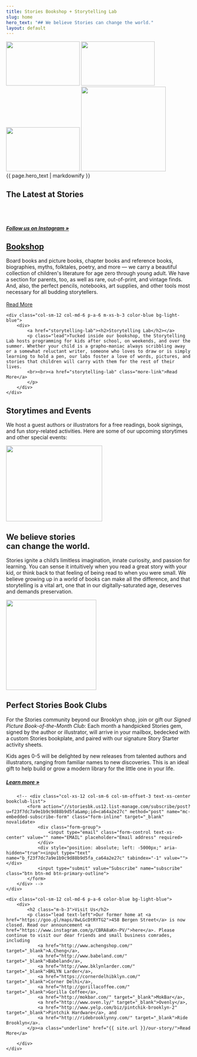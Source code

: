 ```yaml
---
title: Stories Bookshop + Storytelling Lab
slug: home
hero_text: "## We believe Stories can change the world."
layout: default
---
```


<div class="top-section color-blue">
	<img src="{{ site.url }}/img/clouds1.png" id="cloud1" class="cloud" width="200" height="120">
	<img src="{{ site.url }}/img/clouds2.png" id="cloud2" class="cloud" width="200" height="120">
	<img src="{{ site.url }}/img/clouds3.png" id="cloud3" class="cloud" width="200" height="120">
	<img src="{{ site.url }}/img/stories.png" id="person" width="230" height="auto">
	<div class="container">
		<div class="row">
			<div class="col-xs-12 col-sm-10 col-sm-offset-1">
<span class="h1 statement text-xs-center">
{{ page.hero_text | markdownify }}
</span>
			</div>
		</div>
	</div>
</div>

<div class="container color-dark-blue p-y-6">
	<div class="row">
		<div class="col-xs-12">
			<h2>The Latest at Stories</h2>
			<div class='sk-instagram-feed' data-embed-id='6707'></div><script src='https://www.sociablekit.com/app/embed/instagram-feed/widget.js'></script>
			<br><br>
		</div>
		<div class="col-xs-12">
			<h5 class="notice text-xs-center"><a href="http://instagram.com/storiesbk" target="_blank">Follow us on Instagram &raquo;</a></h5>
		</div>
	</div>
</div>

<div class="flex-full-height">
	<div class="col-sm-12 col-md-6 p-a-6 m-xs-b-3 color-orange bg-light-yellow">
		<div>
			<a href="bookshop"><h2>Bookshop</h2></a>
			<p class="lead">Board books and picture books, chapter books and reference books, biographies, myths, folktales, poetry, and more &mdash; we carry a beautiful collection of children's literature for age zero through young adult. We have a section for parents, too, as well as rare, out-of-print, and vintage finds. And, also, the perfect pencils, notebooks, art supplies, and other tools most necessary for all budding storytellers.
			<br><br><a href="bookshop" class="more-link">Read More</a>
			</p>
		</div>
	</div>

	<div class="col-sm-12 col-md-6 p-a-6 m-xs-b-3 color-blue bg-light-blue">
		<div>
			<a href="storytelling-lab"><h2>Storytelling Lab</h2></a>
			<p class="lead">Tucked inside our bookshop, the Storytelling Lab hosts programming for kids after school, on weekends, and over the summer. Whether your child is a grapho-maniac always scribbling away or a somewhat reluctant writer, someone who loves to draw or is simply learning to hold a pen, our labs foster a love of words, pictures, and stories that children will carry with them for the rest of their lives.
			<br><br><a href="storytelling-lab" class="more-link">Read More</a>
			</p>
		</div>
	</div>
</div>

<div class="container color-blue p-y-6">
	<div class="row">
		<div class="col-xs-12">
			<h2>Storytimes and Events</h2>
			<p class="lead">We host a guest authors or illustrators for a free readings, book signings, and fun story-related activities. Here are some of our upcoming storytimes and other special events:</p>
		</div>
	</div>
	<div class="row">
		<div class='sk-fb-event' data-embed-id='19786'></div><script src='https://www.sociablekit.com/app/embed/facebook-events/widget.js'></script>
	</div>
</div>


<div class="container-fluid bg-light-yellow color-orange p-y-6">
	<div class="row">
		<div class="col-xs-12 col-sm-10 col-sm-offset-1 col-md-6 col-md-offset-3 text-xs-center">
			<img height="206" src="{{ site.url }}/img/muscle_2.gif" alt="" aria-hidden="true" width="261">
			<h2 class="m-t-3">We believe stories<br>can change the world.</h2>
			<p class="lead">Stories ignite a child’s limitless imagination, innate curiosity, and passion for learning. You can sense it intuitively when you read a great story with your kid, or think back to that feeling of being read to when you were small. We believe growing up in a world of books can make all the difference, and that storytelling is a vital art, one that in our digitally-saturated age, deserves and demands preservation.</p>
		</div>
	</div>
</div>


<div class="container-fluid bg-light-light-orange color-orange p-y-6 text-xs-center">
	<div class="row">
		<div class="col-xs-12 col-md-8 col-md-offset-2">
			<img src="{{ site.url }}/img/stories2.png" alt="" aria-hidden="true" width="245" height="auto" class="m-b-6">
			<h2 class="m-b-2">Perfect Stories Book Clubs</h2>
			<p class="lead">For the Stories community beyond our Brooklyn shop, join
				or gift our <em>Signed Picture Book-of-the-Month Club</em>:
				Each month a handpicked Stories gem, signed by the author or illustrator,
				will arrive in your mailbox, bedecked with a custom Stories bookplate, and
				paired with our signature Story Starter activity sheets.
			</p>
			<p class="lead">
				Kids ages 0-5 will be delighted by new releases from talented authors and
				illustrators, ranging from familiar names to new discoveries. This is an
				ideal gift to help build or grow a modern library for the little one in your life.
			</p>
			<h5 class="notice text-xs-center"><a href="https://shop.storiesbk.com/shop/curated-book-of-the-month-clubs/3" target="_blank">Learn more &raquo;</a></h5>
		</div>

		<!-- <div class="col-xs-12 col-sm-6 col-sm-offset-3 text-xs-center bookclub-list">
			<form action="//storiesbk.us12.list-manage.com/subscribe/post?u=f23f7dc7a9e1b9c9d88b9d5fa&amp;id=ca64a2e27c" method="post" name="mc-embedded-subscribe-form" class="form-inline" target="_blank" novalidate>
				<div class="form-group">
					<input type="email" class="form-control text-xs-center" value="" name="EMAIL" placeholder="Email address" required>
				</div>
				<div style="position: absolute; left: -5000px;" aria-hidden="true"><input type="text" name="b_f23f7dc7a9e1b9c9d88b9d5fa_ca64a2e27c" tabindex="-1" value=""></div>
				<input type="submit" value="Subscribe" name="subscribe" class="btn btn-md btn-primary-outline">
			</form>
		</div> -->
	</div>
</div>

<div class="flex-full-height">
	<div id="visit-image" class="col-sm-12 col-md-6 p-a-6 color-orange bg-light-blue">
		<!-- <img src="{{ site.url }}/img/stories_exterior.jpg"/> -->
	</div>

	<div class="col-sm-12 col-md-6 p-a-6 color-blue bg-light-blue">
		<div>
			<h2 class="m-b-3">Visit Us</h2>
			<p class="lead text-left">Our former home at <a href="https://goo.gl/maps/8wLGcDtRYTG2">458 Bergen Street</a> is now closed. Read our announcement <a href="https://www.instagram.com/p/CBRA8aKn-PV/">here</a>. Please continue to visit our dear friends and small business comrades, including
				<a href="http://www.achengshop.com/" target="_blank">A.Cheng</a>,
				<a href="http://www.babeland.com/" target="_blank">Babeland</a>,
				<a href="http://www.bklynlarder.com/" target="_blank">BKLYN Larder</a>,
				<a href="https://cornerdelhibklyn.com/" target="_blank">Corner Delhi</a>,
				<a href="http://gorillacoffee.com/" target="_blank">Gorilla Coffee</a>,
				<a href="http://mokbar.com/" target="_blank">MokBar</a>,
				<a href="http://www.oven.ly/" target="_blank">Ovenly</a>,
				<a href="http://www.yelp.com/biz/pintchik-brooklyn-2" target="_blank">Pintchik Hardware</a>, and
				<a href="http://ridebrooklynny.com/" target="_blank">Ride Brooklyn</a>.
			</p><a class="underline" href="{{ site.url }}/our-story/">Read More</a>

		</div>
	</div>
</div>
